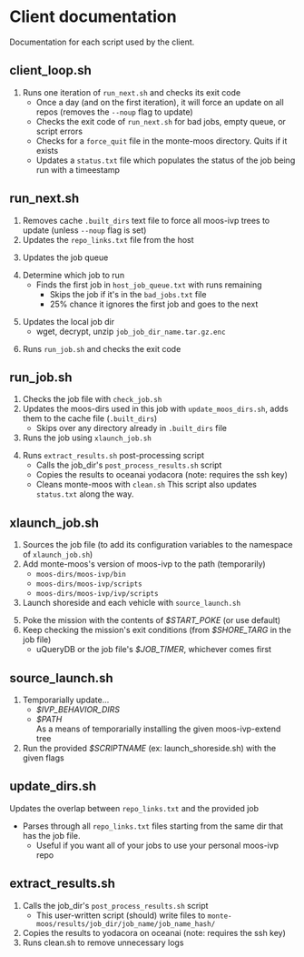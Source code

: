 # Client documentation  
Documentation for each script used by the client.  

## client_loop.sh  
1. Runs one iteration of `run_next.sh` and checks its exit code  
    - Once a day (and on the first iteration), it will force an update on all repos (removes the `--noup` flag to update)
    - Checks the exit code of `run_next.sh` for bad jobs, empty queue, or script errors
    - Checks for a `force_quit` file in the monte-moos directory. Quits if it exists
    - Updates a `status.txt` file which populates the status of the job being run with a timeestamp

## run_next.sh  
1. Removes cache `.built_dirs` text file to force all moos-ivp trees to update (unless `--noup` flag is set)
2. Updates the `repo_links.txt` file from the host
<!-- - wget's the `repo_links.txt.enc` file from the host
- Decrypts the `repo_links.txt.enc` file -->
3. Updates the job queue  
<!-- - wget's the `host_job_queue.txt.enc` file from the host
- Decrypts the `host_job_queue.txt.enc` file -->
4. Determine which job to run
    - Finds the first job in `host_job_queue.txt` with runs remaining
       - Skips the job if it's in the `bad_jobs.txt` file
       - 25% chance it ignores the first job and goes to the next
<!-- - If no jobs have runs remaining, exits with code 1 -->
5. Updates the local job dir
    - wget, decrypt, unzip `job_job_dir_name.tar.gz.enc`
<!-- 5. Updates the queue file (part of TODO: enables the client to run jobs even if it looses internet temporarialy. Not fully implemented yet) -->
6. Runs `run_job.sh` and checks the exit code


## run_job.sh
1. Checks the job file with `check_job.sh`
2. Updates the moos-dirs used in this job with `update_moos_dirs.sh`, adds them to the cache file (`.built_dirs`)
   - Skips over any directory already in `.built_dirs` file
3. Runs the job using `xlaunch_job.sh`
<!-- - Exit code 0: job ran successfully
- Exit code 2: job timed out. Notifies the user, but otherwise ignored -->
4. Runs `extract_results.sh` post-processing script
    - Calls the job_dir's `post_process_results.sh` script
    - Copies the results to oceanai yodacora (note: requires the ssh key)
    - Cleans monte-moos with `clean.sh`
This script also updates `status.txt` along the way.  
<!-- - If the copy to yodacor is sucessful, deletes the results -->

## xlaunch_job.sh
1. Sources the job file (to add its configuration variables to the namespace of `xlaunch_job.sh`)
2. Add monte-moos's version of moos-ivp to the path (temporarily)
    - `moos-dirs/moos-ivp/bin`
    - `moos-dirs/moos-ivp/scripts`
    - `moos-dirs/moos-ivp/ivp/scripts`
3. Launch shoreside and each vehicle with `source_launch.sh`
<!-- - Arguments:
    - *launch script name*
    - *repository name*
    - *mission directory*
    - *launch script flags* -->
5. Poke the mission with the contents of *$START_POKE* (or use default)
6. Keep checking the mission's exit conditions (from *$SHORE_TARG* in the job file)
    - uQueryDB or the job file's *$JOB_TIMER*, whichever comes first


## source_launch.sh
1. Temporarially update...
   - *$IVP_BEHAVIOR_DIRS*
   - *$PATH*  
     As a means of temporarially installing the given moos-ivp-extend tree
2. Run the provided *$SCRIPTNAME* (ex: launch_shoreside.sh) with the given flags 


## update_dirs.sh
Updates the overlap between `repo_links.txt` and the provided job
- Parses through all `repo_links.txt` files starting from the same dir that has the job file. 
    - Useful if you want all of your jobs to use your personal moos-ivp repo
<!-- 1. git pull `monte-moos`
2. svn up on `moos-ivp`
3. Loop through each line in `repo_links.txt`
    - Skip over each repo that is already in `.built_dirs`
    - Skip over each repo that is not in the given job
    - Handle a git repo
        - If it does not exist `moos-dirs`, git clone
        - If it does exist in `moos-dirs`, git pull
    - Handle a local repo (NOTE: Possible, but not recommended since every client will need that repo to run that job)
        - If `.git` exists, git pull
        - If `.svn` exists, svn up
    - run build.sh on the repo
    - Add the repo to `.built_dirs` -->


## extract_results.sh
1. Calls the job_dir's `post_process_results.sh` script
    - This user-written script (should) write files to `monte-moos/results/job_dir/job_name/job_name_hash/`
2. Copies the results to yodacora on oceanai (note: requires the ssh key)
3. Runs clean.sh to remove unnecessary logs




